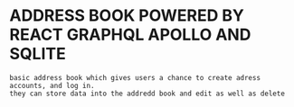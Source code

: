# ADDRESS BOOK POWERED BY REACT GRAPHQL APOLLO AND SQLITE
    basic address book which gives users a chance to create adress accounts, and log in.
    they can store data into the addredd book and edit as well as delete
